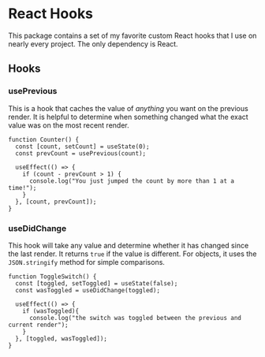 # React Hooks

This package contains a set of my favorite custom React hooks that I use on nearly every project. The only dependency is React.

## Hooks

### usePrevious

This is a hook that caches the value of _anything_ you want on the previous render. It is helpful to determine when something changed what the exact value was on the most recent render.

```tsx
function Counter() {
  const [count, setCount] = useState(0);
  const prevCount = usePrevious(count);

  useEffect(() => {
    if (count - prevCount > 1) {
      console.log("You just jumped the count by more than 1 at a time!");
    }
  }, [count, prevCount]);
}
```

### useDidChange

This hook will take any value and determine whether it has changed since the last render. It returns `true` if the value is different.
For objects, it uses the `JSON.stringify` method for simple comparisons.

```tsx
function ToggleSwitch() {
  const [toggled, setToggled] = useState(false);
  const wasToggled = useDidChange(toggled);

  useEffect(() => {
    if (wasToggled){
      console.log("the switch was toggled between the previous and current render");
    }
  }, [toggled, wasToggled]);
}
```
